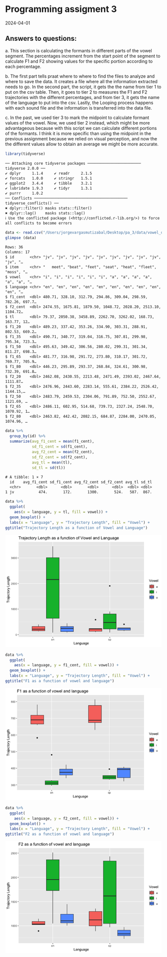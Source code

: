 # Programming assigment 3
2024-04-01

## Answers to questions:

a\. This section is calculating the formants in different parts of the
vowel segment. The percentages increment from the start point of the
segment to calculate F1 and F2 showing values for the specific portion
according to each percentage.

b\. The first part tells praat where to where to find the files to
analyze and where to save the data. It creates a file where all the
information extracted needs to go. In the second part, the script, it
gets the the name from tier 1 to put on the csv table. Then, it goes to
tier 2 to measures the F1 and F2 trajectories with the different
percentages, and from tier 3, it gets the name of the language to put
into the csv. Lastly, the Looping process happens with each sound file
and the information is transferred into the data file.

c\. In the past, we used tier 3 to mark the midpoint to calculate
formant values of the vowel. Now, we used tier 2 instead, which might be
more advantageous because with this script we can calculate different
portions of the formants. I think it is more specific than using the
midpoint in the previous assignment because we relied on visual
perception, and now the the different values allow to obtain an average
we might be more accurate.

``` r
library(tidyverse)
```

    ── Attaching core tidyverse packages ──────────────────────── tidyverse 2.0.0 ──
    ✔ dplyr     1.1.4     ✔ readr     2.1.5
    ✔ forcats   1.0.0     ✔ stringr   1.5.1
    ✔ ggplot2   3.4.4     ✔ tibble    3.2.1
    ✔ lubridate 1.9.3     ✔ tidyr     1.3.1
    ✔ purrr     1.0.2     
    ── Conflicts ────────────────────────────────────────── tidyverse_conflicts() ──
    ✖ dplyr::filter() masks stats::filter()
    ✖ dplyr::lag()    masks stats::lag()
    ℹ Use the conflicted package (<http://conflicted.r-lib.org/>) to force all conflicts to become errors

``` r
data <- read.csv("/Users/jorgevargasmutizabal/Desktop/pa_3/data/vowel_data.csv")
glimpse (data)
```

    Rows: 36
    Columns: 17
    $ id       <chr> "jv", "jv", "jv", "jv", "jv", "jv", "jv", "jv", "jv", "jv", "…
    $ item     <chr> "   meet", "beat", "feet", "seat", "heat", "fleet", "moss", "…
    $ vowel    <chr> "i", "i", "i", "i", "i", "i", "a", "a", "a", "a", "a", "a", "…
    $ language <chr> "en", "en", "en", "en", "en", "en", "en", "en", "en", "en", "…
    $ f1_cent  <dbl> 480.71, 328.10, 312.79, 294.86, 309.04, 298.59, 782.26, 697.7…
    $ f2_cent  <dbl> 2474.55, 1675.81, 1879.50, 1048.72, 2028.20, 2513.10, 1104.72…
    $ tl       <dbl> 79.37, 2050.38, 3458.89, 2262.70, 3262.02, 168.73, 163.77, 12…
    $ f1_20    <dbl> 489.23, 337.42, 353.26, 334.90, 303.31, 288.91, 802.53, 669.2…
    $ f1_35    <dbl> 490.71, 340.77, 319.04, 316.75, 307.81, 299.98, 795.34, 723.3…
    $ f1_50    <dbl> 495.63, 349.42, 306.56, 280.02, 299.31, 301.34, 811.27, 698.3…
    $ f1_65    <dbl> 481.77, 316.98, 291.72, 273.80, 310.17, 301.72, 769.77, 705.9…
    $ f1_80    <dbl> 446.23, 295.89, 293.37, 268.84, 324.61, 300.98, 732.39, 691.8…
    $ f2_20    <dbl> 2462.08, 2430.55, 2213.48, 2471.49, 2393.02, 2467.64, 1111.87…
    $ f2_35    <dbl> 2476.96, 2443.60, 2283.14, 555.61, 2384.22, 2526.42, 1144.15,…
    $ f2_50    <dbl> 2483.79, 2459.53, 2304.06, 791.89, 752.50, 2552.67, 1121.69, …
    $ f2_65    <dbl> 2486.11, 602.95, 514.68, 739.73, 2327.24, 2548.70, 1070.92, 1…
    $ f2_80    <dbl> 2463.82, 442.42, 2082.15, 684.87, 2284.00, 2470.05, 1074.96, …

``` r
data %>%
  group_by(id) %>%
  summarize(avg_f1_cent = mean(f1_cent), 
            sd_f1_cent = sd(f1_cent), 
            avg_f2_cent = mean(f2_cent),
            sd_f2_cent = sd(f2_cent),
            avg_tl = mean(tl),
            sd_tl = sd(tl))
```

    # A tibble: 1 × 7
      id    avg_f1_cent sd_f1_cent avg_f2_cent sd_f2_cent avg_tl sd_tl
      <chr>       <dbl>      <dbl>       <dbl>      <dbl>  <dbl> <dbl>
    1 jv           474.       172.       1300.       524.   587.  867.

``` r
data %>%
  ggplot(
    aes(x = language, y = tl, fill = vowel)) +
  geom_boxplot() +
  labs(x = "Language", y = "Trajectory Length", fill = "Vowel") +
ggtitle("Trajectory Length as a function of Vowel and Language")
```

![](README_files/figure-commonmark/unnamed-chunk-4-1.png)

``` r
data %>%
  ggplot(
    aes(x = language, y = f1_cent, fill = vowel)) +
  geom_boxplot() +
  labs(x = "Language", y = "Trajectory Length", fill = "Vowel") +
ggtitle("F1 as a function of vowel and language")
```

![](README_files/figure-commonmark/unnamed-chunk-5-1.png)

``` r
data %>%
  ggplot(
    aes(x = language, y = f2_cent, fill = vowel)) +
  geom_boxplot() +
  labs(x = "Language", y = "Trajectory Length", fill = "Vowel") +
ggtitle("F2 as a function of vowel and language")
```

![](README_files/figure-commonmark/unnamed-chunk-6-1.png)
